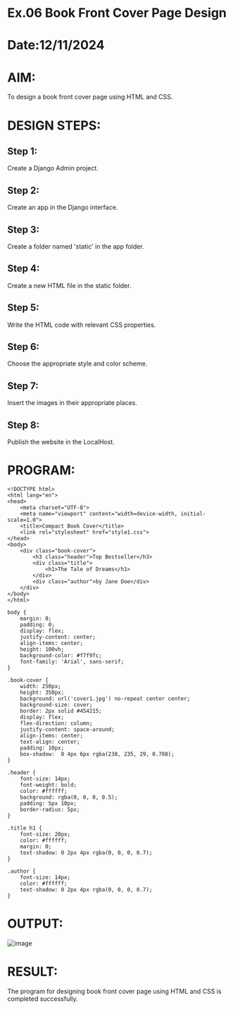 # Ex.06 Book Front Cover Page Design
# Date:12/11/2024
# AIM:
To design a book front cover page using HTML and CSS.

# DESIGN STEPS:
## Step 1:
Create a Django Admin project.

## Step 2:
Create an app in the Django interface.

## Step 3:
Create a folder named 'static' in the app folder.

## Step 4:
Create a new HTML file in the static folder.

## Step 5:
Write the HTML code with relevant CSS properties.

## Step 6:
Choose the appropriate style and color scheme.

## Step 7:
Insert the images in their appropriate places.

## Step 8:
Publish the website in the LocalHost.

# PROGRAM:

    <!DOCTYPE html>
    <html lang="en">
    <head>
        <meta charset="UTF-8">
        <meta name="viewport" content="width=device-width, initial-scale=1.0">
        <title>Compact Book Cover</title>
        <link rel="stylesheet" href="style1.css">
    </head>
    <body>
        <div class="book-cover">
            <h3 class="header">Top Bestseller</h3>
            <div class="title">
                <h1>The Tale of Dreams</h1>
            </div>
            <div class="author">by Jane Doe</div>
        </div>
    </body>
    </html>
    
    body {
        margin: 0;
        padding: 0;
        display: flex;
        justify-content: center;
        align-items: center;
        height: 100vh;
        background-color: #f7f9fc;
        font-family: 'Arial', sans-serif;
    }
    
    .book-cover {
        width: 250px;
        height: 350px;
        background: url('cover1.jpg') no-repeat center center;
        background-size: cover;
        border: 2px solid #454215;
        display: flex;
        flex-direction: column;
        justify-content: space-around;
        align-items: center;
        text-align: center;
        padding: 10px;
        box-shadow:  0 4px 6px rgba(238, 235, 29, 0.708);
    }
    
    .header {
        font-size: 14px;
        font-weight: bold;
        color: #ffffff;
        background: rgba(0, 0, 0, 0.5);
        padding: 5px 10px;
        border-radius: 5px;
    }
    
    .title h1 {
        font-size: 20px;
        color: #ffffff;
        margin: 0;
        text-shadow: 0 2px 4px rgba(0, 0, 0, 0.7);
    }
    
    .author {
        font-size: 14px;
        color: #ffffff;
        text-shadow: 0 2px 4px rgba(0, 0, 0, 0.7);
    }

# OUTPUT:

![image](https://github.com/user-attachments/assets/c074049f-5d6c-4701-b278-b774fa780d34)


# RESULT:
The program for designing book front cover page using HTML and CSS is completed successfully.
